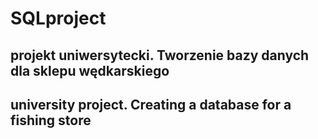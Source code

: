 # SQLproject
## projekt uniwersytecki. Tworzenie bazy danych dla sklepu wędkarskiego
## university project. Creating a database for a fishing store

